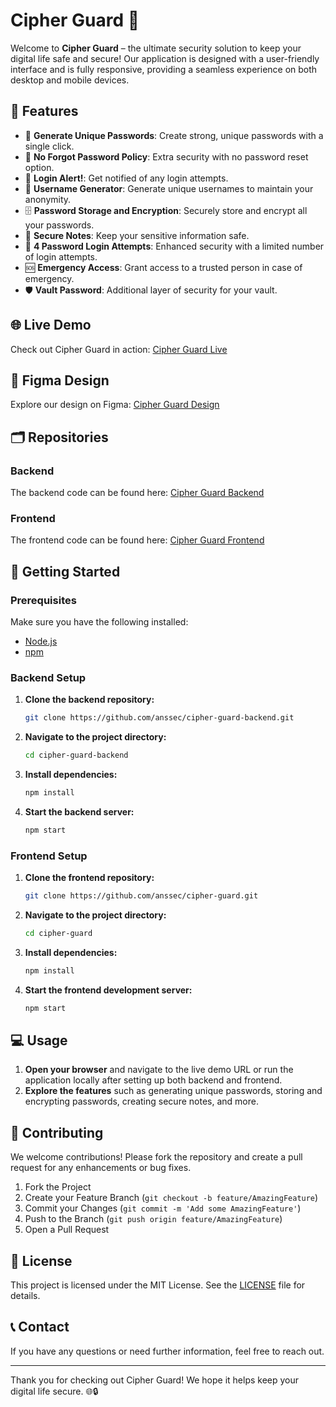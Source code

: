 # Cipher Guard 🔐

Welcome to **Cipher Guard** – the ultimate security solution to keep your digital life safe and secure! Our application is designed with a user-friendly interface and is fully responsive, providing a seamless experience on both desktop and mobile devices.

## 🌟 Features

- 🚀 **Generate Unique Passwords**: Create strong, unique passwords with a single click.
- 🚫 **No Forgot Password Policy**: Extra security with no password reset option.
- 📧 **Login Alert!**: Get notified of any login attempts.
- 🔄 **Username Generator**: Generate unique usernames to maintain your anonymity.
- 🗄️ **Password Storage and Encryption**: Securely store and encrypt all your passwords.
- 📝 **Secure Notes**: Keep your sensitive information safe.
- 🔢 **4 Password Login Attempts**: Enhanced security with a limited number of login attempts.
- 🆘 **Emergency Access**: Grant access to a trusted person in case of emergency.
- 🛡️ **Vault Password**: Additional layer of security for your vault.

## 🌐 Live Demo

Check out Cipher Guard in action: [Cipher Guard Live](https://cipherguard.cleverpentester.com)

## 🎨 Figma Design

Explore our design on Figma: [Cipher Guard Design](https://www.figma.com/design/SHQVidOM1iMORXF9EX0eLG/Cipher-Guard?node-id=0-1&t=2kY99Ov8AqXGd4Hi-1)

## 🗂️ Repositories

### Backend

The backend code can be found here:
[Cipher Guard Backend](https://github.com/anssec/cipher-guard-backend)

### Frontend

The frontend code can be found here:
[Cipher Guard Frontend](https://github.com/anssec/cipher-guard)

## 🚀 Getting Started

### Prerequisites

Make sure you have the following installed:

- [Node.js](https://nodejs.org/)
- [npm](https://www.npmjs.com/)

### Backend Setup

1. **Clone the backend repository:**
    ```bash
    git clone https://github.com/anssec/cipher-guard-backend.git
    ```
2. **Navigate to the project directory:**
    ```bash
    cd cipher-guard-backend
    ```
3. **Install dependencies:**
    ```bash
    npm install
    ```
4. **Start the backend server:**
    ```bash
    npm start
    ```

### Frontend Setup

1. **Clone the frontend repository:**
    ```bash
    git clone https://github.com/anssec/cipher-guard.git
    ```
2. **Navigate to the project directory:**
    ```bash
    cd cipher-guard
    ```
3. **Install dependencies:**
    ```bash
    npm install
    ```
4. **Start the frontend development server:**
    ```bash
    npm start
    ```

## 💻 Usage

1. **Open your browser** and navigate to the live demo URL or run the application locally after setting up both backend and frontend.
2. **Explore the features** such as generating unique passwords, storing and encrypting passwords, creating secure notes, and more.

## 🤝 Contributing

We welcome contributions! Please fork the repository and create a pull request for any enhancements or bug fixes.

1. Fork the Project
2. Create your Feature Branch (`git checkout -b feature/AmazingFeature`)
3. Commit your Changes (`git commit -m 'Add some AmazingFeature'`)
4. Push to the Branch (`git push origin feature/AmazingFeature`)
5. Open a Pull Request

## 📜 License

This project is licensed under the MIT License. See the [LICENSE](LICENSE) file for details.

## 📞 Contact

If you have any questions or need further information, feel free to reach out.

---

Thank you for checking out Cipher Guard! We hope it helps keep your digital life secure. 🌐🔒
